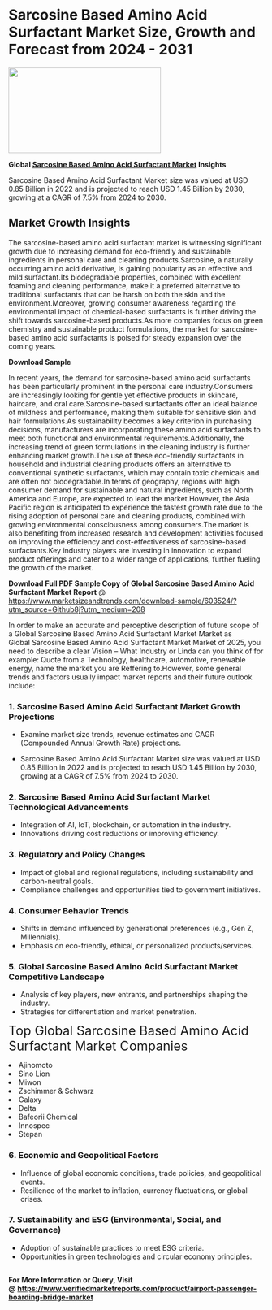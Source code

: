 <H1>Sarcosine Based Amino Acid Surfactant Market Size, Growth and Forecast from 2024 - 2031</H1><img class="aligncenter size-medium wp-image-584254" src="https://thirdeyenews.in/wp-content/uploads/2024/09/Global-Market-Research-300x168.jpeg" alt="" width="300" height="168" /><p><strong>Global&nbsp;<a href="https://www.marketsizeandtrends.com/download-sample/603524/?utm_source=Github8j?utm_medium=208">Sarcosine Based Amino Acid Surfactant Market</a> Insights</strong></p><p>Sarcosine Based Amino Acid Surfactant Market size was valued at USD 0.85 Billion in 2022 and is projected to reach USD 1.45 Billion by 2030, growing at a CAGR of 7.5% from 2024 to 2030.</p><p><h2>Market Growth Insights</h2> <p>The sarcosine-based amino acid surfactant market is witnessing significant growth due to increasing demand for eco-friendly and sustainable ingredients in personal care and cleaning products.Sarcosine, a naturally occurring amino acid derivative, is gaining popularity as an effective and mild surfactant.Its biodegradable properties, combined with excellent foaming and cleaning performance, make it a preferred alternative to traditional surfactants that can be harsh on both the skin and the environment.Moreover, growing consumer awareness regarding the environmental impact of chemical-based surfactants is further driving the shift towards sarcosine-based products.As more companies focus on green chemistry and sustainable product formulations, the market for sarcosine-based amino acid surfactants is poised for steady expansion over the coming years.</p> <p><strong>Download Sample</strong></p> <p>In recent years, the demand for sarcosine-based amino acid surfactants has been particularly prominent in the personal care industry.Consumers are increasingly looking for gentle yet effective products in skincare, haircare, and oral care.Sarcosine-based surfactants offer an ideal balance of mildness and performance, making them suitable for sensitive skin and hair formulations.As sustainability becomes a key criterion in purchasing decisions, manufacturers are incorporating these amino acid surfactants to meet both functional and environmental requirements.Additionally, the increasing trend of green formulations in the cleaning industry is further enhancing market growth.The use of these eco-friendly surfactants in household and industrial cleaning products offers an alternative to conventional synthetic surfactants, which may contain toxic chemicals and are often not biodegradable.In terms of geography, regions with high consumer demand for sustainable and natural ingredients, such as North America and Europe, are expected to lead the market.However, the Asia Pacific region is anticipated to experience the fastest growth rate due to the rising adoption of personal care and cleaning products, combined with growing environmental consciousness among consumers.The market is also benefiting from increased research and development activities focused on improving the efficiency and cost-effectiveness of sarcosine-based surfactants.Key industry players are investing in innovation to expand product offerings and cater to a wider range of applications, further fueling the growth of the market.</p> <p><span class=""><strong>Download Full PDF Sample Copy of Global Sarcosine Based Amino Acid Surfactant Market Report</strong> @ <a href="https://www.marketsizeandtrends.com/download-sample/603524/?utm_source=Github8j?utm_medium=208" target="_blank">https://www.marketsizeandtrends.com/download-sample/603524/?utm_source=Github8j?utm_medium=208</a></span></p><p>In order to make an accurate and perceptive description of future scope of a Global&nbsp;Sarcosine Based Amino Acid Surfactant Market Market as Global&nbsp;Sarcosine Based Amino Acid Surfactant Market Market of 2025, you need to describe a clear Vision &ndash; What Industry or Linda can you think of for example: Quote from a Technology, healthcare, automotive, renewable energy, name the market you are Reffering to.However, some general trends and factors usually impact market reports and their future outlook include:</p><h3>1.&nbsp;<strong>Sarcosine Based Amino Acid Surfactant Market Growth Projections</strong></h3><ul><li>Examine market size trends, revenue estimates and CAGR (Compounded Annual Growth Rate) projections.</li><li><p>Sarcosine Based Amino Acid Surfactant Market size was valued at USD 0.85 Billion in 2022 and is projected to reach USD 1.45 Billion by 2030, growing at a CAGR of 7.5% from 2024 to 2030.</p></li></ul><h3>2.&nbsp;<strong>Sarcosine Based Amino Acid Surfactant Market Technological Advancements</strong></h3><ul><li>Integration of AI, IoT, blockchain, or automation in the industry.</li><li>Innovations driving cost reductions or improving efficiency.</li></ul><h3>3.&nbsp;<strong>Regulatory and Policy Changes</strong></h3><ul><li>Impact of global and regional regulations, including sustainability and carbon-neutral goals.</li><li>Compliance challenges and opportunities tied to government initiatives.</li></ul><h3>4.&nbsp;<strong>Consumer Behavior Trends</strong></h3><ul><li>Shifts in demand influenced by generational preferences (e.g., Gen Z, Millennials).</li><li>Emphasis on eco-friendly, ethical, or personalized products/services.</li></ul><h3>5.&nbsp;<strong>Global Sarcosine Based Amino Acid Surfactant Market Competitive Landscape</strong></h3><ul><li>Analysis of key players, new entrants, and partnerships shaping the industry.</li><li>Strategies for differentiation and market penetration.</li></ul><p data-pm-slice="1 1 []"><span style="color: inherit; font-family: inherit; font-size: 25px;">Top Global Sarcosine Based Amino Acid Surfactant Market Companies</span></p><div class="" data-test-id=""><p><li>Ajinomoto</li><li> Sino Lion</li><li> Miwon</li><li> Zschimmer & Schwarz</li><li> Galaxy</li><li> Delta</li><li> Bafeorii Chemical</li><li> Innospec</li><li> Stepan</li></p></div><h3>6.&nbsp;<strong>Economic and Geopolitical Factors</strong></h3><ul><li>Influence of global economic conditions, trade policies, and geopolitical events.</li><li>Resilience of the market to inflation, currency fluctuations, or global crises.</li></ul><h3>7.&nbsp;<strong>Sustainability and ESG (Environmental, Social, and Governance)</strong></h3><ul><li>Adoption of sustainable practices to meet ESG criteria.</li><li>Opportunities in green technologies and circular economy principles.</li></ul><h2><strong style="font-size: 14px;">For More Information or Query, Visit @&nbsp;</strong><a style="background-color: #ffffff; font-size: 14px;" href="https://www.marketsizeandtrends.com/report/sarcosine-based-amino-acid-surfactant-market/" target="_blank">https://www.verifiedmarketreports.com/product/airport-passenger-boarding-bridge-market</a></h2>